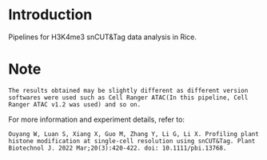 
# Introduction

Pipelines for H3K4me3 snCUT&Tag data analysis in Rice.




# Note

    The results obtained may be slightly different as different version softwares were used such as Cell Ranger ATAC(In this pipeline, Cell Ranger ATAC v1.2 was used) and so on.
    
For more information and experiment details, refer to: 
    
    Ouyang W, Luan S, Xiang X, Guo M, Zhang Y, Li G, Li X. Profiling plant histone modification at single-cell resolution using snCUT&Tag. Plant Biotechnol J. 2022 Mar;20(3):420-422. doi: 10.1111/pbi.13768.
    
    
    
